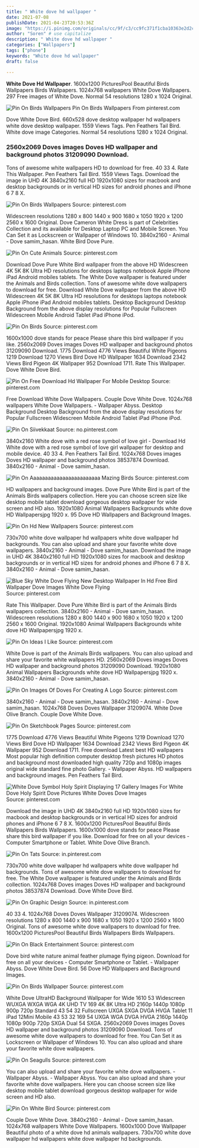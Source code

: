 ```yaml
---
title: " White dove hd wallpaper "
date: 2021-07-08
publishDate: 2021-04-23T20:53:36Z
image: "https://i.pinimg.com/originals/cc/9f/c3/cc9fc371f1cba10363e2d2c17e50dd6c.jpg"
author: "Soren" # use capitalize
description: " White dove hd wallpaper "
categories: ["Wallpapers"]
tags: ["phone"]
keywords: "White dove hd wallpaper"
draft: false

---
```



**White Dove Hd Wallpaper**. 1600x1200 PicturesPool Beautiful Birds Wallpapers Birds Wallpapers. 1024x768 wallpapers White Dove Wallpapers. 297 Free images of White Dove. Normal 54 resolutions 1280 x 1024 Original.

![Pin On Birds Wallpapers](https://i.pinimg.com/originals/47/03/3d/47033daacce5ddb25401d8aef3dc0bca.jpg "Pin On Birds Wallpapers")
Pin On Birds Wallpapers From pinterest.com


Dove White Dove Bird. 660x528 dove desktop wallpaper hd wallpapers white dove desktop wallpaper. 1559 Views Tags. Pen Feathers Tail Bird. White dove image Categories. Normal 54 resolutions 1280 x 1024 Original.

### 2560x2069 Doves images Doves HD wallpaper and background photos 31209090 Download.

Tons of awesome white wallpapers HD to download for free. 40 33 4. Rate This Wallpaper. Pen Feathers Tail Bird. 1559 Views Tags. Download the image in UHD 4K 3840x2160 full HD 1920x1080 sizes for macbook and desktop backgrounds or in vertical HD sizes for android phones and iPhone 6 7 8 X.


![Pin On Birds Wallpapers](https://i.pinimg.com/originals/47/03/3d/47033daacce5ddb25401d8aef3dc0bca.jpg "Pin On Birds Wallpapers")
Source: pinterest.com

Widescreen resolutions 1280 x 800 1440 x 900 1680 x 1050 1920 x 1200 2560 x 1600 Original. Dove Cameron White Dress is part of Celebrities Collection and its available for Desktop Laptop PC and Mobile Screen. You Can Set it as Lockscreen or Wallpaper of Windows 10. 3840x2160 - Animal - Dove samim_hasan. White Bird Dove Pure.

![Pin On Cute Animals](https://i.pinimg.com/originals/57/77/b3/5777b3c4c3bb0155d66027f96fe2c6d8.jpg "Pin On Cute Animals")
Source: pinterest.com

Download Dove Pure White Bird wallpaper from the above HD Widescreen 4K 5K 8K Ultra HD resolutions for desktops laptops notebook Apple iPhone iPad Android mobiles tablets. The White Dove wallpaper is featured under the Animals and Birds collection. Tons of awesome white dove wallpapers to download for free. Download White Dove wallpaper from the above HD Widescreen 4K 5K 8K Ultra HD resolutions for desktops laptops notebook Apple iPhone iPad Android mobiles tablets. Desktop Background Desktop Background from the above display resolutions for Popular Fullscreen Widescreen Mobile Android Tablet iPad iPhone iPod.

![Pin On Birds](https://i.pinimg.com/originals/f9/9b/b6/f99bb6087f093821dd2b18ab0a8d5041.jpg "Pin On Birds")
Source: pinterest.com

1600x1000 dove stands for peace Please share this bird wallpaper if you like. 2560x2069 Doves images Doves HD wallpaper and background photos 31209090 Download. 1775 Download 4776 Views Beautiful White Pigeons 1219 Download 1270 Views Bird Dove HD Wallpaper 1634 Download 2342 Views Bird Pigeon 4K Wallpaper 952 Download 1711. Rate This Wallpaper. Dove White Dove Bird.

![Pin On Free Download Hd Wallpaper For Mobile Desktop](https://i.pinimg.com/originals/34/12/39/3412393c0fb5b18975cd4bbf57bb5ed3.jpg "Pin On Free Download Hd Wallpaper For Mobile Desktop")
Source: pinterest.com

Free Download White Dove Wallpapers. Couple Dove White Dove. 1024x768 wallpapers White Dove Wallpapers. - Wallpaper Abyss. Desktop Background Desktop Background from the above display resolutions for Popular Fullscreen Widescreen Mobile Android Tablet iPad iPhone iPod.

![Pin On Siivekkaat](https://i.pinimg.com/originals/7d/04/9b/7d049b2d754c25f6ed4e9836b4fcdd28.jpg "Pin On Siivekkaat")
Source: no.pinterest.com

3840x2160 White dove with a red rose symbol of love girl - Download Hd White dove with a red rose symbol of love girl wallpaper for desktop and mobile device. 40 33 4. Pen Feathers Tail Bird. 1024x768 Doves images Doves HD wallpaper and background photos 38537874 Download. 3840x2160 - Animal - Dove samim_hasan.

![Pin On Aaaaaaaaaaaaaaaaaaaaaaaa Mazing Birds](https://i.pinimg.com/originals/1d/57/b7/1d57b78463345a98c40cc5a0b49e4154.gif "Pin On Aaaaaaaaaaaaaaaaaaaaaaaa Mazing Birds")
Source: pinterest.com

HD wallpapers and background images. Dove Pure White Bird is part of the Animals Birds wallpapers collection. Here you can choose screen size like desktop mobile tablet download gorgeous desktop wallpaper for wide screen and HD also. 1920x1080 Animal Wallpapers Backgrounds white dove HD Wallpapersjpg 1920 x. 95 Dove HD Wallpapers and Background Images.

![Pin On Hd New Wallpapers](https://i.pinimg.com/originals/4b/a1/2b/4ba12b64231473b302c5a5bcdf7843f7.jpg "Pin On Hd New Wallpapers")
Source: pinterest.com

730x700 white dove wallpaper hd wallpapers white dove wallpaper hd backgrounds. You can also upload and share your favorite white dove wallpapers. 3840x2160 - Animal - Dove samim_hasan. Download the image in UHD 4K 3840x2160 full HD 1920x1080 sizes for macbook and desktop backgrounds or in vertical HD sizes for android phones and iPhone 6 7 8 X. 3840x2160 - Animal - Dove samim_hasan.

![Blue Sky White Dove Flying New Desktop Wallpaper In Hd Free Bird Wallpaper Dove Images White Dove Flying](https://i.pinimg.com/originals/b4/62/bf/b462bf7e576c9d9f7f3e21471ef62d49.jpg "Blue Sky White Dove Flying New Desktop Wallpaper In Hd Free Bird Wallpaper Dove Images White Dove Flying")
Source: pinterest.com

Rate This Wallpaper. Dove Pure White Bird is part of the Animals Birds wallpapers collection. 3840x2160 - Animal - Dove samim_hasan. Widescreen resolutions 1280 x 800 1440 x 900 1680 x 1050 1920 x 1200 2560 x 1600 Original. 1920x1080 Animal Wallpapers Backgrounds white dove HD Wallpapersjpg 1920 x.

![Pin On Ideas I Like](https://i.pinimg.com/736x/6f/36/df/6f36df09fec63d794d43bb6744e1e594.jpg "Pin On Ideas I Like")
Source: pinterest.com

White Dove is part of the Animals Birds wallpapers. You can also upload and share your favorite white wallpapers HD. 2560x2069 Doves images Doves HD wallpaper and background photos 31209090 Download. 1920x1080 Animal Wallpapers Backgrounds white dove HD Wallpapersjpg 1920 x. 3840x2160 - Animal - Dove samim_hasan.

![Pin On Images Of Doves For Creating A Logo](https://i.pinimg.com/originals/48/7d/59/487d595789daf8d36a9bbc2553814510.jpg "Pin On Images Of Doves For Creating A Logo")
Source: pinterest.com

3840x2160 - Animal - Dove samim_hasan. 3840x2160 - Animal - Dove samim_hasan. 1024x768 Doves Doves Wallpaper 31209074. White Dove Olive Branch. Couple Dove White Dove.

![Pin On Sketchbook Pages](https://i.pinimg.com/originals/1b/02/5e/1b025e321304eff686e5597bfd698f4a.png "Pin On Sketchbook Pages")
Source: pinterest.com

1775 Download 4776 Views Beautiful White Pigeons 1219 Download 1270 Views Bird Dove HD Wallpaper 1634 Download 2342 Views Bird Pigeon 4K Wallpaper 952 Download 1711. Free download Latest best HD wallpapers Most popular high definition computer desktop fresh pictures HD photos and background most downloaded high quality 720p and 1080p images original wide standard fine photo Gallery. - Wallpaper Abyss. HD wallpapers and background images. Pen Feathers Tail Bird.

![White Dove Symbol Holy Spirit Displaying 17 Gallery Images For White Dove Holy Spirit Dove Pictures White Doves Dove Images](https://i.pinimg.com/originals/a3/0e/c0/a30ec07f7815963bd673f626c8716087.jpg "White Dove Symbol Holy Spirit Displaying 17 Gallery Images For White Dove Holy Spirit Dove Pictures White Doves Dove Images")
Source: pinterest.com

Download the image in UHD 4K 3840x2160 full HD 1920x1080 sizes for macbook and desktop backgrounds or in vertical HD sizes for android phones and iPhone 6 7 8 X. 1600x1200 PicturesPool Beautiful Birds Wallpapers Birds Wallpapers. 1600x1000 dove stands for peace Please share this bird wallpaper if you like. Download for free on all your devices - Computer Smartphone or Tablet. White Dove Olive Branch.

![Pin On Tats](https://i.pinimg.com/originals/82/0f/af/820fafe6d52136ceba1b8e5f073e9799.jpg "Pin On Tats")
Source: in.pinterest.com

730x700 white dove wallpaper hd wallpapers white dove wallpaper hd backgrounds. Tons of awesome white dove wallpapers to download for free. The White Dove wallpaper is featured under the Animals and Birds collection. 1024x768 Doves images Doves HD wallpaper and background photos 38537874 Download. Dove White Dove Bird.

![Pin On Graphic Design](https://i.pinimg.com/originals/9a/f3/0d/9af30d76968f4404ed95a609fea7ad23.png "Pin On Graphic Design")
Source: in.pinterest.com

40 33 4. 1024x768 Doves Doves Wallpaper 31209074. Widescreen resolutions 1280 x 800 1440 x 900 1680 x 1050 1920 x 1200 2560 x 1600 Original. Tons of awesome white dove wallpapers to download for free. 1600x1200 PicturesPool Beautiful Birds Wallpapers Birds Wallpapers.

![Pin On Black Entertainment](https://i.pinimg.com/originals/72/63/fb/7263fbc13d613fe477ff4ecf5002f5b1.jpg "Pin On Black Entertainment")
Source: pinterest.com

Dove bird white nature animal feather plumage flying pigeon. Download for free on all your devices - Computer Smartphone or Tablet. - Wallpaper Abyss. Dove White Dove Bird. 56 Dove HD Wallpapers and Background Images.

![Pin On Birds Wallpaper](https://i.pinimg.com/originals/de/d2/ac/ded2acd6555bbe2730e5e4d820d48924.jpg "Pin On Birds Wallpaper")
Source: pinterest.com

White Dove UltraHD Background Wallpaper for Wide 1610 53 Widescreen WUXGA WXGA WGA 4K UHD TV 169 4K 8K Ultra HD 2160p 1440p 1080p 900p 720p Standard 43 54 32 Fullscreen UXGA SXGA DVGA HVGA Tablet 11 iPad 12Mini Mobile 43 53 32 169 54 UXGA WGA DVGA HVGA 2160p 1440p 1080p 900p 720p SXGA Dual 54 SXGA. 2560x2069 Doves images Doves HD wallpaper and background photos 31209090 Download. Tons of awesome white dove wallpapers to download for free. You Can Set it as Lockscreen or Wallpaper of Windows 10. You can also upload and share your favorite white dove wallpapers.

![Pin On Seagulls](https://i.pinimg.com/originals/f3/bb/60/f3bb6056c136ef0817cf10e9c12f43d7.png "Pin On Seagulls")
Source: pinterest.com

You can also upload and share your favorite white dove wallpapers. - Wallpaper Abyss. - Wallpaper Abyss. You can also upload and share your favorite white dove wallpapers. Here you can choose screen size like desktop mobile tablet download gorgeous desktop wallpaper for wide screen and HD also.

![Pin On White Bird](https://i.pinimg.com/originals/cc/9f/c3/cc9fc371f1cba10363e2d2c17e50dd6c.jpg "Pin On White Bird")
Source: pinterest.com

Couple Dove White Dove. 3840x2160 - Animal - Dove samim_hasan. 1024x768 wallpapers White Dove Wallpapers. 1600x1000 Dove Wallpaper Beautiful photo of a white dove hd animals wallpapers. 730x700 white dove wallpaper hd wallpapers white dove wallpaper hd backgrounds.

